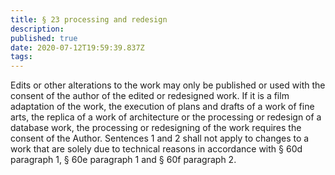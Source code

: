 ```yaml
---
title: § 23 processing and redesign
description: 
published: true
date: 2020-07-12T19:59:39.837Z
tags: 
---
```


Edits or other alterations to the work may only be published or used with the consent of the author of the edited or redesigned work. If it is a film adaptation of the work, the execution of plans and drafts of a work of fine arts, the replica of a work of architecture or the processing or redesign of a database work, the processing or redesigning of the work requires the consent of the Author. Sentences 1 and 2 shall not apply to changes to a work that are solely due to technical reasons in accordance with § 60d paragraph 1, § 60e paragraph 1 and § 60f paragraph 2.
 
